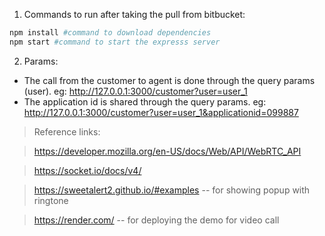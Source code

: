 1. Commands to run after taking the pull from bitbucket: 
```bash
npm install #command to download dependencies
npm start #command to start the expresss server
```
2. Params: 
* The call from the customer to agent is done through the query params (user).
eg: http://127.0.0.1:3000/customer?user=user_1 
* The application id is shared through the query params.
eg: http://127.0.0.1:3000/customer?user=user_1&applicationid=099887 


> Reference links:

> https://developer.mozilla.org/en-US/docs/Web/API/WebRTC_API

>https://socket.io/docs/v4/

> https://sweetalert2.github.io/#examples  -- for showing popup with ringtone

> https://render.com/ -- for deploying the demo for video call
